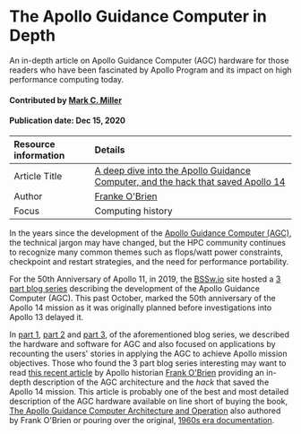 # The Apollo Guidance Computer in Depth

<!-- deck text start -->
An in-depth article on Apollo Guidance Computer (AGC) hardware for those readers who have been fascinated by Apollo Program and its impact on high performance computing today.
<!-- deck text end --> 

#### Contributed by [Mark C. Miller](http://github.com/markcmiller86 "Mark C. Miller")
#### Publication date: Dec 15, 2020

Resource information | Details
:--- | :--- 
Article Title | [A deep dive into the Apollo Guidance Computer, and the hack that saved Apollo 14](https://arstechnica.com/science/2020/01/a-deep-dive-into-the-apollo-guidance-computer-and-the-hack-that-saved-apollo-14/)
Author | [Franke O'Brien](https://www.hq.nasa.gov/alsj/franko.html)
Focus | Computing history

In the years since the development of the [Apollo Guidance Computer (AGC)](https://en.wikipedia.org/wiki/Apollo_Guidance_Computer), the technical jargon may have changed, but the HPC community continues to recognize many common themes such as flops/watt power constraints, checkpoint and restart strategies, and the need for performance portability.

For the 50th Anniversary of Apollo 11, in 2019, the [BSSw.io](https://bssw.io) site hosted a [3 part blog series](https://bssw.io/blog_posts/celebrating-apollo-s-50th-anniversary-when-100-flops-watt-was-a-giant-leap) describing the development of the Apollo Guidance Computer (AGC). This past October, marked the 50th anniversary of the Apollo 14 mission as it was originally planned before investigations into Apollo 13 delayed it.

In [part 1](https://bssw.io/blog_posts/celebrating-apollo-s-50th-anniversary-when-100-flops-watt-was-a-giant-leap), [part 2](https://bssw.io/blog_posts/celebrating-apollo-s-50th-anniversary-the-oldest-code-on-github) and [part 3](https://bssw.io/blog_posts/celebrating-apollo-s-50th-anniversary-users-stories-from-space), of the aforementioned blog series, we described the hardware and software for AGC and also focused on applications by recounting the users' stories in applying the AGC to achieve Apollo mission objectives. Those who found the 3 part blog series interesting may want to read [this recent article](https://arstechnica.com/science/2020/01/a-deep-dive-into-the-apollo-guidance-computer-and-the-hack-that-saved-apollo-14/) by Apollo historian [Frank O'Brien](https://www.hq.nasa.gov/alsj/franko.html) providing an in-depth description of the AGC architecture and the *hack* that saved the Apollo 14 mission. 
This article is probably one of the best and most detailed description of the AGC hardware available on line short of buying the book, [The Apollo Guidance Computer Architecture and Operation](https://www.springer.com/gp/book/9781441908766) also authored by Frank O'Brien or pouring over the original, [1960s era documentation](https://www.ibiblio.org/apollo/).
